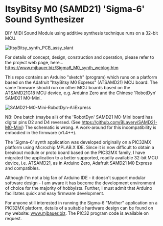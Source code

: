 # ItsyBitsy M0 (SAMD21) 'Sigma-6' Sound Synthesizer
DIY MIDI Sound Module using additive synthesis technique runs on a 32-bit MCU.

![ItsyBitsy_synth_PCB_assy_slant](https://github.com/user-attachments/assets/ce14eb64-37f9-40d6-819f-ea7fd310a092)

For details of concept, design, construction and operation, please refer to the project web page, here...  
https://www.mjbauer.biz/Sigma6_M0_synth_weblog.htm

This repo contains an Arduino "sketch" (program) which runs on a platform based on the Adafruit "ItsyBitsy M0 Express"
(ATSAMD21) MCU board.  The same firmware should run on other MCU boards based on the ATSAMD21G18 MCU device, 
e.g. Arduino Zero and the Chinese 'RobotDyn' SAMD21 M0-Mini.

![SAMD21-M0-Mini-RobotDyn-AliExpress](https://github.com/user-attachments/assets/9be6e982-6ce9-4e80-9d86-f812581bc3a7)

NB: One batch (maybe all) of the 'RobotDyn' SAMD21 M0-Mini board has digital pins D2 and D4 reversed. 
(See https://github.com/BLavery/SAMD21-M0-Mini)  The schematic is wrong.
A work-around for this incompatibility is embodied in the firmware (v1.4++).

The 'Sigma-6' synth application was developed originally on a PIC32MX platform using Microchip MPLAB.X IDE.
Since it is now difficult to obtain a breakout module or proto board based on the PIC32MX family,
I have migrated the application to a better supported, readily available 32-bit MCU device, 
i.e. ATSAMD21, as in Arduino Zero, Adafruit SAMD21 M0 Express and compatibles. 

Although I'm not a big fan of Arduino IDE - it doesn't support modular software design - 
I am aware it has become the development environment of choice for the majority of hobbyists.
Further, I must admit that Arduino facilitates quick and easy firmware development.

For anyone still interested in running the Sigma-6 "Mother" application on a PIC32MX platform, details of a suitable hardware
design can be found on my website: www.mjbauer.biz.  The PIC32 program code is available on request.
